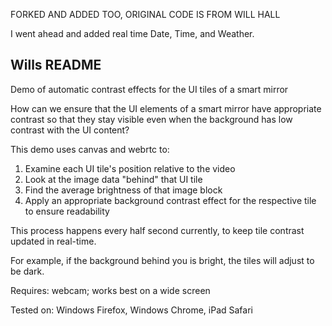 FORKED AND ADDED TOO, ORIGINAL CODE IS FROM WILL HALL

I went ahead and added real time Date, Time, and Weather.

Wills README
-------------
Demo of automatic contrast effects for the UI tiles of a smart mirror

How can we ensure that the UI elements of a smart mirror have appropriate contrast so that they stay visible even when the background has low contrast with the UI content?

This demo uses canvas and webrtc to:
1. Examine each UI tile's position relative to the video
2. Look at the image data "behind" that UI tile
3. Find the average brightness of that image block
4. Apply an appropriate background contrast effect for the respective tile to ensure readability

This process happens every half second currently, to keep tile contrast updated in real-time.

For example, if the background behind you is bright, the tiles will adjust to be dark.

Requires: webcam; works best on a wide screen

Tested on: Windows Firefox, Windows Chrome, iPad Safari
